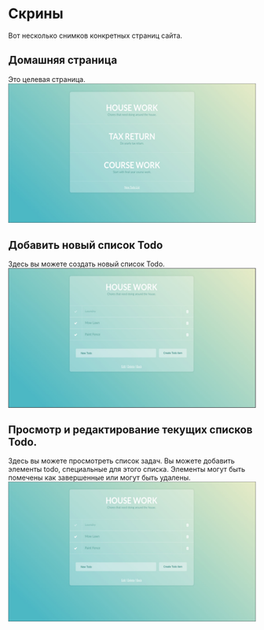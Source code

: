 # Скрины
Вот несколько снимков конкретных страниц сайта.

## Домашняя страница
Это целевая страница.
![Alt text](app/assets/images/homepage.jpg?raw=true "Hompage")

## Добавить новый список Todo 
Здесь вы можете создать новый список Todo.
![Alt text](app/assets/images/list_new.jpg?raw=true "New Todo List")

## Просмотр и редактирование текущих списков Todo.
Здесь вы можете просмотреть список задач.
Вы можете добавить элементы todo, специальные для этого списка.
Элементы могут быть помечены как завершенные или могут быть удалены.
![Alt text](app/assets/images/list_current.jpg?raw=true "Current Todo List")
